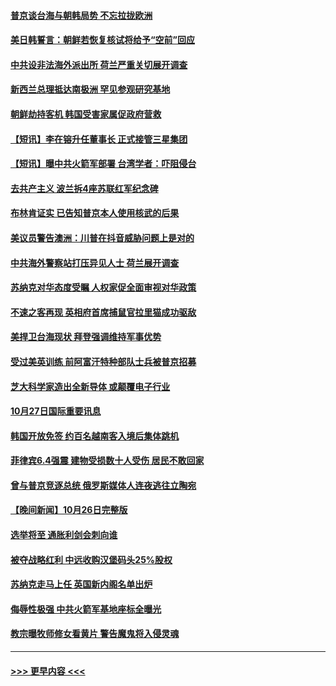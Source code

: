 #### [普京谈台海与朝韩局势 不忘拉拢欧洲](../pages/prog202/a103561625.md?t=10280701) 
#### [美日韩誓言：朝鲜若恢复核试将给予“空前”回应](../pages/prog202/a103561619.md?t=10280701) 
#### [中共设非法海外派出所 荷兰严重关切展开调查](../pages/prog202/a103561536.md?t=10280701) 
#### [新西兰总理抵达南极洲 罕见参观研究基地](../pages/prog202/a103561538.md?t=10280701) 
#### [朝鲜劫持客机 韩国受害家属促政府营救](../pages/prog202/a103561540.md?t=10280701) 
#### [【短讯】李在镕升任董事长 正式接管三星集团](../pages/prog202/a103561542.md?t=10280701) 
#### [【短讯】曝中共火箭军部署 台湾学者：吓阻侵台](../pages/prog202/a103561531.md?t=10280701) 
#### [去共产主义 波兰拆4座苏联红军纪念碑](../pages/prog202/a103561482.md?t=10280701) 
#### [布林肯证实 已告知普京本人使用核武的后果](../pages/prog202/a103561372.md?t=10280701) 
#### [美议员警告澳洲：川普在抖音威胁问题上是对的](../pages/prog202/a103561465.md?t=10280701) 
#### [中共海外警察站打压异见人士 荷兰展开调查](../pages/prog202/a103561379.md?t=10280701) 
#### [苏纳克对华态度受瞩 人权家促全面审视对华政策](../pages/prog202/a103561355.md?t=10280701) 
#### [不速之客再现 英相府首席捕鼠官拉里猫成功驱敌](../pages/prog202/a103561267.md?t=10280701) 
#### [美捍卫台海现状 拜登强调维持军事优势](../pages/prog202/a103561332.md?t=10280701) 
#### [受过美英训练 前阿富汗特种部队士兵被普京招募](../pages/prog202/a103561246.md?t=10280701) 
#### [芝大科学家造出全新导体 或颠覆电子行业](../pages/prog202/a103561257.md?t=10280701) 
#### [10月27日国际重要讯息](../pages/prog202/a103561216.md?t=10280701) 
#### [韩国开放免签 约百名越南客入境后集体跳机](../pages/prog202/a103561187.md?t=10280701) 
#### [菲律宾6.4强震 建物受损数十人受伤 居民不敢回家](../pages/prog202/a103561131.md?t=10280701) 
#### [曾与普京竞逐总统 俄罗斯媒体人连夜逃往立陶宛](../pages/prog202/a103561097.md?t=10280701) 
#### [【晚间新闻】10月26日完整版](../pages/prog202/a103560964.md?t=10280701) 
#### [选举将至 通胀利剑会刺向谁](../pages/prog202/a103560843.md?t=10280701) 
#### [被夺战略红利 中远收购汉堡码头25%股权](../pages/prog202/a103560835.md?t=10280701) 
#### [苏纳克走马上任 英国新内阁名单出炉](../pages/prog202/a103560833.md?t=10280701) 
#### [侮辱性极强 中共火箭军基地座标全曝光](../pages/prog202/a103560841.md?t=10280701) 
#### [教宗曝牧师修女看黄片 警告魔鬼将入侵灵魂](../pages/prog202/a103560714.md?t=10280701) 

----
#### [ >>> 更早内容 <<< ](../indexes/prog202-earlier.md)

